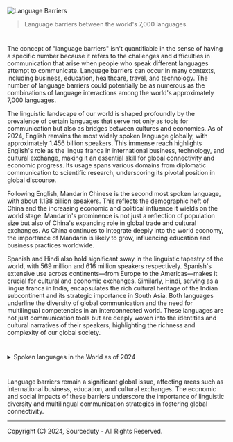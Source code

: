 ![Language Barriers](https://github.com/sourceduty/Language_Barriers/assets/123030236/837a4e61-7c45-4940-a99e-d257a9a4a45d)

> Language barriers between the world's 7,000 languages.

#

The concept of "language barriers" isn't quantifiable in the sense of having a specific number because it refers to the challenges and difficulties in communication that arise when people who speak different languages attempt to communicate. Language barriers can occur in many contexts, including business, education, healthcare, travel, and technology. The number of language barriers could potentially be as numerous as the combinations of language interactions among the world's approximately 7,000 languages.

The linguistic landscape of our world is shaped profoundly by the prevalence of certain languages that serve not only as tools for communication but also as bridges between cultures and economies. As of 2024, English remains the most widely spoken language globally, with approximately 1.456 billion speakers. This immense reach highlights English's role as the lingua franca in international business, technology, and cultural exchange, making it an essential skill for global connectivity and economic progress. Its usage spans various domains from diplomatic communication to scientific research, underscoring its pivotal position in global discourse.

Following English, Mandarin Chinese is the second most spoken language, with about 1.138 billion speakers. This reflects the demographic heft of China and the increasing economic and political influence it wields on the world stage. Mandarin's prominence is not just a reflection of population size but also of China's expanding role in global trade and cultural exchanges. As China continues to integrate deeply into the world economy, the importance of Mandarin is likely to grow, influencing education and business practices worldwide.

Spanish and Hindi also hold significant sway in the linguistic tapestry of the world, with 569 million and 616 million speakers respectively. Spanish's extensive use across continents—from Europe to the Americas—makes it crucial for cultural and economic exchanges. Similarly, Hindi, serving as a lingua franca in India, encapsulates the rich cultural heritage of the Indian subcontinent and its strategic importance in South Asia. Both languages underline the diversity of global communication and the need for multilingual competencies in an interconnected world. These languages are not just communication tools but are deeply woven into the identities and cultural narratives of their speakers, highlighting the richness and complexity of our global society.

#

<details><summary>Spoken languages in the World as of 2024</summary>
<br>

1. English:

Total Speakers: 1.456 billion

2. Mandarin Chinese:

Total Speakers: 1.138 billion

3. Spanish:

Total Speakers: 569 million

4. Hindi:

Total Speakers: 616 million

6. Bengali:

Total Speakers: 272 million

7. French:

Total Speakers: 272 million

7. Arabic (Standard):

Total Speakers: 274 million

8. Portuguese:

Total Speakers: 269 million

9. Russian:

Total Speakers: 251 million

11. Urdu:

Total Speakers: 232 million

<br>
</details>

#

Language barriers remain a significant global issue, affecting areas such as international business, education, and cultural exchanges. The economic and social impacts of these barriers underscore the importance of linguistic diversity and multilingual communication strategies in fostering global connectivity.

***
Copyright (C) 2024, Sourceduty - All Rights Reserved.
